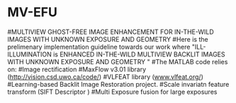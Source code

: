 # MV-EFU

#MULTIVIEW GHOST-FREE IMAGE ENHANCEMENT FOR IN-THE-WILD IMAGES WITH UNKNOWN EXPOSURE AND GEOMETRY
#Here is the prelimenary implementation guideline towards
our work where "ILL-ILLUMINATION is ENHANCED IN-THE-WILD MULTIVIEW BACKLIT IMAGES WITH UNKNOWN EXPOSURE AND GEOMETRY "
#The MATLAB code relies on: #Image rectification #MaxFlow v3.01 library (http://vision.csd.uwo.ca/code/) #VLFEAT library (www.vlfeat.org/)
#Learning-based Backlit Image Restoration project.
#Scale invariatn feature transform (SIFT Descriptor )
#Multi Exposure fusion for large exposures

